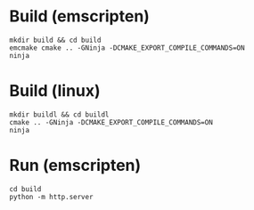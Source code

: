 Build (emscripten)
==================

```
mkdir build && cd build
emcmake cmake .. -GNinja -DCMAKE_EXPORT_COMPILE_COMMANDS=ON
ninja
```

Build (linux)
==================

```
mkdir buildl && cd buildl
cmake .. -GNinja -DCMAKE_EXPORT_COMPILE_COMMANDS=ON
ninja
```

Run (emscripten)
================

```
cd build
python -m http.server
```
